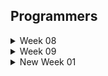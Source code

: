 ## Programmers

<details>
  <summary>Week 08</summary>
    <div>

> 8주차 (2024.07.08 - 2024.07.18)

1. 데이터 분석
    - 일자: 2024.07.18
    - 알고리즘: 기본
    - 고민: 5분
    - 코딩: 5분
    - 답안 설명
        1. label로 변수명을 설정해두고 인덱스를 찾아서 조건을 조회하는 방식으로 진행함
        2. 데이터 크기가 크지 않고 쉽게 생각이 가능해서 바로 풂

2. 이웃한 칸
    - 일자: 2024.07.18
    - 알고리즘: 기본
    - 고민: 3분
    - 코딩: 3분
    - 답안 설명
        1. dfs/bfs에서 좌표를 탐색하기 위해 나아가기 위한 첫번째 문제라 쉬웠음
        
3. 붕대 감기
    - 일자: 2024.07.18
    - 알고리즘: 구현
    - 고민: 19분
    - 코딩: 6분
    - 답안 설명
        1. t를 한 번씩 업데이트 하는 방법보다, attacks의 공격 시점을 queue로 생각해서 빼내고, 그 시점에 맞게 업데이트 하는 방식을 떠올림
        2. 이를 위해서는 회복 -> 공격 -> 시간 업데이트 순으로 구성해야 했음
        3. 단, 공격 시점에는 힐을 못하므로 1초를 빼도록 함

</details>


<details>
  <summary>Week 09</summary>
    <div>

> 9주차 (2024.07.22 - 2024.07.29)

1. 가장 많이 받은 선물
    - 일자: 2024.07.29
    - 알고리즘: 구현
    - 고민: 10분
    - 코딩: 25분
    - 답안 설명
        1. 딕셔너리를 써서 각 사람의 친구별 선물 횟수를 기록
        2. 딕셔너리를 써서 각 사람의 선물지수도 기록
        3. 이중 반복문으로 예측 결과 도출
        4. 인덱싱이 중요


</details>

<details>
  <summary> New Week 01</summary>
    <div>

> 1주차 (2024.09.05 - 2024.09.08)

1. 삼각 달팽이
    - 일자: 2024.09.05
    - 알고리즘: 구현/수학
    - 고민: 40분
    - 코딩: 15분
    - 답안 설명
        - 왼쪽 변을 지나갈 때는 계차수열로 해당 층(floor)값부터 아래로 갈수록 1씩 증가한 값을 차수로 더함
        - 아래 변을 지나갈 때는 등차수열로 증가 1씩 증가
        - 오른 변을 지나갈 때는 계차수열로 해당 층(floor)값부터 위로 갈수록 1씩 뺀 값 차수로 뺌
        - result = [0]에서 시작해서 이전의 값에 대해 해당되는 점화식을 계산하는 방식으로 해결
        - 이를 위해서는 n일 때 숫자 i가 해당하는 floor를 구하는 방법이 필요했는데, 반복문으로 딕셔너리에 저장
        - 달팽이 모양으로 변의 길이가 n에서 시작해서 0이 될 때까지 시행되므로 while문으로 n을 1씩 빼가며 반복문을 수행

2. 삼각 달팽이
    - 일자: 2024.09.06
    - 알고리즘: 다익스트라, 플로이드-워셜
    - 고민: 40분
    - 코딩: 30분
    - 답안 설명
        - 다익스트라 알고리즘은 heapq를 사용해, 최소힙을 꺼내서 최단 거리에 반영하는 방식
        - 이를 위해 heappush 할 때 (거리, 노드)로 저장해야 함 (첫번째 인덱스를 기준으로 해서)
        - 플로이드-워셜 방법은 삼중 반복문을 써서 중간 지점인 k가 있다고 하고 i-j와 i-k + k-j 중 작은 값을 저장하는 방식
        - 두 방식 모두 결과는 (N + 1) * (N + 1) 2차원 배열을 그려서 저장하며, 초기값으로는 inf를 설정

3. N-Queen
    - 일자: 2024.09.07
    - 알고리즘: 백트래킹, DFS
    - 고민: 30분
    - 코딩: 30분
    - 답안 설명
        - 완전탐색이 필요하나, 2차원 배열로 볼 경우 시간 초과 문제 발생
        - 백트래킹을 쓰면서도 1차원적으로 사용하는 영리함을 발휘해야 했음
        - 특히, 대각선 방향을 고려하기 위해서는 기울기를 생각해서 행과 행 사이의 거리와 열과 열 사이의 절댓값 거리를 고려하는 방식을 써야했는데, 이 방법은 죽어도 못 떠올렸을 것 같음
        - 이렇게 파고들다가 level == n이면 return 1 하고 cnt에 추가하는 방식
        - 또한, dfs 인자 중 하나로 리스트를 추가해서 다음 행의 퀸의 열 위치를 append함

</details>